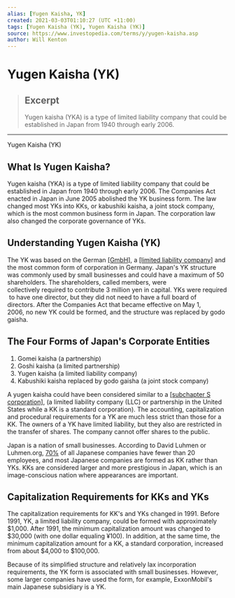```yaml
---
alias: [Yugen Kaisha, YK]
created: 2021-03-03T01:10:27 (UTC +11:00)
tags: [Yugen Kaisha (YK), Yugen Kaisha (YK)]
source: https://www.investopedia.com/terms/y/yugen-kaisha.asp
author: Will Kenton
---
```


# Yugen Kaisha (YK)

> ## Excerpt
> Yugen kaisha (YKA) is a type of limited liability company that could be established in Japan from 1940 through early 2006.

---

Yugen Kaisha (YK)
## What Is Yugen Kaisha?

Yugen kaisha (YKA) is a type of limited liability company that could be established in Japan from 1940 through early 2006. The Companies Act enacted in Japan in June 2005 abolished the YK business form. The law changed most YKs into KKs, or kabushiki kaisha, a joint stock company, which is the most common business form in Japan. The corporation law also changed the corporate governance of YKs.

## Understanding Yugen Kaisha (YK)

The YK was based on the German [[GmbH]](https://www.investopedia.com/terms/g/gmbh.asp), a [[limited liability company]](https://www.investopedia.com/terms/l/llc.asp) and the most common form of corporation in Germany. Japan's YK structure was commonly used by small businesses and could have a maximum of 50 shareholders. The shareholders, called members, were collectively required to contribute 3 million yen in capital. YKs were required to have one director, but they did not need to have a full board of directors. After the Companies Act that became effective on May 1, 2006, no new YK could be formed, and the structure was replaced by godo gaisha.

## The Four Forms of Japan's Corporate Entities

1.  Gomei kaisha (a partnership)
2.  Goshi kaisha (a limited partnership)
3.  Yugen kaisha (a limited liability company)
4.  Kabushiki kaisha replaced by godo gaisha (a joint stock company)

A yugen kaisha could have been considered similar to a [[subchapter S corporation]](https://www.investopedia.com/terms/s/subchapters.asp), (a limited liability company (LLC) or partnership in the United States while a KK is a standard corporation). The accounting, capitalization and procedural requirements for a YK are much less strict than those for a KK. The owners of a YK have limited liability, but they also are restricted in the transfer of shares. The company cannot offer shares to the public.

Japan is a nation of small businesses. According to David Luhmen or Luhmen.org, [70%](http://luhman.org/japanese-reports/enter-japan/120-business-entities-in-japan-yugen-kaisha-and-kabushiki-kaishi) of all Japanese companies have fewer than 20 employees, and most Japanese companies are formed as KK rather than YKs. KKs are considered larger and more prestigious in Japan, which is an image-conscious nation where appearances are important.

## Capitalization Requirements for KKs and YKs

The capitalization requirements for KK's and YKs changed in 1991. Before 1991, YK, a limited liability company, could be formed with approximately $1,000. After 1991, the minimum capitalization amount was changed to $30,000 (with one dollar equaling ¥100). In addition, at the same time, the minimum capitalization amount for a KK, a standard corporation, increased from about $4,000 to $100,000. 

Because of its simplified structure and relatively lax incorporation requirements, the YK form is associated with small businesses. However, some larger companies have used the form, for example, ExxonMobil's main Japanese subsidiary is a YK.
